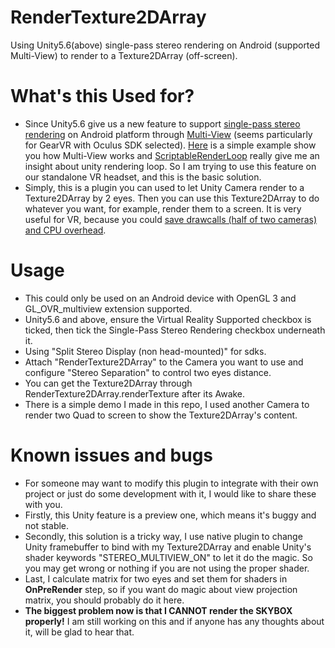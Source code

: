 # RenderTexture2DArray
Using Unity5.6(above) single-pass stereo rendering on Android (supported Multi-View) to render to a Texture2DArray (off-screen).

# What's this Used for?
* Since Unity5.6 give us a new feature to support [single-pass stereo rendering](https://docs.unity3d.com/Manual/SinglePassStereoRendering.html) on Android platform through [Multi-View](https://www.khronos.org/registry/OpenGL/extensions/OVR/OVR_multiview.txt) (seems particularly for GearVR with Oculus SDK selected). [Here](http://malideveloper.arm.com/downloads/deved/tutorial/SDK/android/2.1/multiview.html) is a simple example show you how Multi-View works and [ScriptableRenderLoop](https://github.com/Unity-Technologies/ScriptableRenderLoop) really give me an insight about unity rendering loop. So I am trying to use this feature on our standalone VR headset, and this is the basic solution.
* Simply, this is a plugin you can used to let Unity Camera render to a Texture2DArray by 2 eyes. Then you can use this Texture2DArray to do whatever you want, for example, render them to a screen. It is very useful for VR, because you could [save drawcalls (half of two cameras) and CPU overhead](https://developer.oculus.com/documentation/mobilesdk/latest/concepts/mobile-multiview).

# Usage
* This could only be used on an Android device with OpenGL 3 and GL_OVR_multiview extension supported.
* Unity5.6 and above, ensure the Virtual Reality Supported checkbox is ticked, then tick the Single-Pass Stereo Rendering checkbox underneath it.
* Using "Split Stereo Display (non head-mounted)" for sdks.
* Attach "RenderTexture2DArray" to the Camera you want to use and configure "Stereo Separation" to control two eyes distance.
* You can get the Texture2DArray through RenderTexture2DArray.renderTexture after its Awake.
* There is a simple demo I made in this repo, I used another Camera to render two Quad to screen to show the Texture2DArray's content.

# Known issues and bugs
* For someone may want to modify this plugin to integrate with their own project or just do some development with it, I would like to share these with you.
* Firstly, this Unity feature is a preview one, which means it's buggy and not stable.
* Secondly, this solution is a tricky way, I use native plugin to change Unity framebuffer to bind with my Texture2DArray and enable Unity's shader keywords "STEREO_MULTIVIEW_ON" to let it do the magic. So you may get wrong or nothing if you are not using the proper shader.
* Last, I calculate matrix for two eyes and set them for shaders in **OnPreRender** step, so if you want do magic about view projection matrix, you should probably do it here.
* **The biggest problem now is that I CANNOT render the SKYBOX properly!** I am still working on this and if anyone has any thoughts about it, will be glad to hear that.
